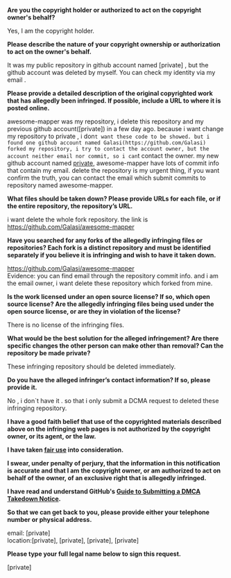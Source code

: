 **Are you the copyright holder or authorized to act on the copyright owner's behalf?**

Yes, I am the copyright holder.

**Please describe the nature of your copyright ownership or authorization to act on the owner's behalf.**

It was my public repository in github account named [private] , but the github account was deleted by myself. You can check my identity via my email .

**Please provide a detailed description of the original copyrighted work that has allegedly been infringed. If possible, include a URL to where it is posted online.**

awesome-mapper was my repository, i delete this repository and my previous github account([private]) in a few day ago. because i want change my repository to private , i don`t want these code to be showed. but i found one github account named Galasi(https://github.com/Galasi) forked my repository, i try to contact the account owner, but the account neither email nor commit, so i can`t contact the owner. my new github account named [private]([private]), awesome-mapper have lots of commit info that contain my email. delete the repository is my urgent thing, if you want confirm the truth, you can contact the email which submit commits to repository named awesome-mapper.

**What files should be taken down? Please provide URLs for each file, or if the entire repository, the repository’s URL.**

i want delete the whole fork repository. the link is  
https://github.com/Galasi/awesome-mapper

**Have you searched for any forks of the allegedly infringing files or repositories? Each fork is a distinct repository and must be identified separately if you believe it is infringing and wish to have it taken down.**

https://github.com/Galasi/awesome-mapper  
Evidence: you can find email through the repository commit info. and i am the email owner, i want delete these repository which forked from mine.

**Is the work licensed under an open source license? If so, which open source license? Are the allegedly infringing files being used under the open source license, or are they in violation of the license?**

There is no license of the infringing files.

**What would be the best solution for the alleged infringement? Are there specific changes the other person can make other than removal? Can the repository be made private?**

These infringing repository should be deleted immediately.

**Do you have the alleged infringer’s contact information? If so, please provide it.**

No , i don`t have it . so that i only submit a DCMA request to deleted these infringing repository.

**I have a good faith belief that use of the copyrighted materials described above on the infringing web pages is not authorized by the copyright owner, or its agent, or the law.**

**I have taken <a href="https://www.lumendatabase.org/topics/22">fair use</a> into consideration.**

**I swear, under penalty of perjury, that the information in this notification is accurate and that I am the copyright owner, or am authorized to act on behalf of the owner, of an exclusive right that is allegedly infringed.**

**I have read and understand GitHub's <a href="https://docs.github.com/articles/guide-to-submitting-a-dmca-takedown-notice/">Guide to Submitting a DMCA Takedown Notice</a>.**

**So that we can get back to you, please provide either your telephone number or physical address.**

email: [private]  
location:[private], [private], [private], [private]  

**Please type your full legal name below to sign this request.**

[private]

